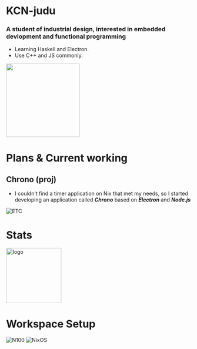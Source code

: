 # KCN-judu
### A student of industrial design, interested in embedded devlopment and functional programming
- Learning Haskell and Electron.
- Use C++ and JS commonly.

<img src="https://github-readme-stats.vercel.app/api/top-langs/?username=KCN-judu&theme=tokyonight&layout=compact" height="200px">

# Plans & Current working
## Chrono (proj)

- I couldn't find a timer application on Nix that met my needs, so I started developing an application called __*Chrono*__ based on __*Electron*__ and __*Node.js*__

![ETC](https://img.shields.io/badge/ETC-25.01-117122?style=for-the-badge)


# Stats
<img src="https://github-readme-stats.vercel.app/api?username=KCN-judu&show_icons=true&theme=gruvbox&count_private=true" height="150px" alt="logo">

# Workspace Setup
![N100](https://img.shields.io/badge/Intel-N100-0071C5?style=for-the-badge&logo=intel&logoColor=white)
![NixOS](https://img.shields.io/badge/NixOS_25.05-7EBAE4?style=for-the-badge&logo=NixOS&logoColor=5277C3)
